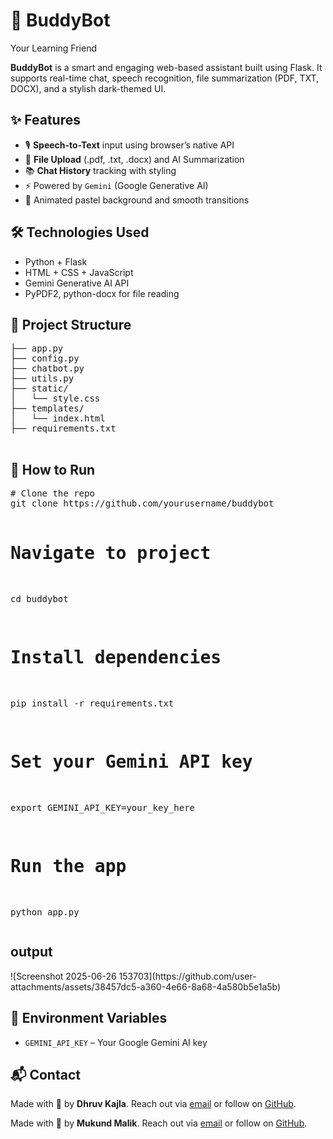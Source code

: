 <!DOCTYPE html>
<html lang="en">
<head>
  <meta charset="UTF-8" />
  <meta name="viewport" content="width=device-width, initial-scale=1.0"/>
<!--   <title>BuddyBot - README</title> -->
  <link href="https://fonts.googleapis.com/css2?family=Inter:wght@400;600&display=swap" rel="stylesheet">

</head>
<body>
  <h1>🤖 BuddyBot</h1>
  <p class="badge">Your Learning Friend</p>

  <p><strong>BuddyBot</strong> is a smart and engaging web-based assistant built using Flask. It supports real-time chat, speech recognition, file summarization (PDF, TXT, DOCX), and a stylish dark-themed UI.</p>

  <h2>✨ Features</h2>
  <ul>
    <li>🎙️ <strong>Speech-to-Text</strong> input using browser’s native API</li>
    <li>📄 <strong>File Upload</strong> (.pdf, .txt, .docx) and AI Summarization</li>
    <li>📚 <strong>Chat History</strong> tracking with styling</li>
    <li>⚡ Powered by <code>Gemini</code> (Google Generative AI)</li>
    <li>🌈 Animated pastel background and smooth transitions</li>
  </ul>

  <h2>🛠 Technologies Used</h2>
  <ul>
    <li>Python + Flask</li>
    <li>HTML + CSS + JavaScript</li>
    <li>Gemini Generative AI API</li>
    <li>PyPDF2, python-docx for file reading</li>
  </ul>

  <h2>📂 Project Structure</h2>
  <pre>
├── app.py
├── config.py
├── chatbot.py
├── utils.py
├── static/
│   └── style.css
├── templates/
│   └── index.html
├── requirements.txt
  </pre>

  <h2>🚀 How to Run</h2>
  <pre>
# Clone the repo
git clone https://github.com/yourusername/buddybot

# Navigate to project
cd buddybot

# Install dependencies
pip install -r requirements.txt

# Set your Gemini API key
export GEMINI_API_KEY=your_key_here

# Run the app
python app.py
  </pre>
  <h2>output</h2>
![Screenshot 2025-06-26 153703](https://github.com/user-attachments/assets/38457dc5-a360-4e66-8a68-4a580b5e1a5b)



  <h2>🔐 Environment Variables</h2>
  <ul>
    <li><code>GEMINI_API_KEY</code> – Your Google Gemini AI key</li>
  </ul>

  <h2>📬 Contact</h2>
  <p>Made with 💙 by <strong>Dhruv Kajla</strong>. Reach out via <a href="dhruvkajla@gmail.com">email</a> or follow on <a href="https://github.com/dhruvkajla0001" target="_blank">GitHub</a>.</p>
   <p>Made with 💙 by <strong>Mukund Malik</strong>. Reach out via <a href="mukund3818.be22@chitkara.edu.in">email</a> or follow on <a href="https://github.com/Mukusick2" target="_blank">GitHub</a>.</p>
</body>
</html>
